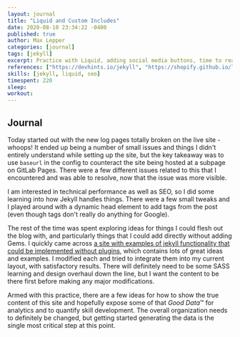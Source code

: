 ```yaml
---
layout: journal
title: "Liquid and Custom Includes"
date: 2020-08-10 23:34:22 -0400
published: true
author: Max Lepper
categories: [journal]
tags: [jekyll]
excerpt: Practice with Liquid, adding social media buttons, time to read.
references: ["https://devhints.io/jekyll", "https://shopify.github.io/liquid/", "https://jekyllcodex.org/without-plugins/", "https://www.sureoak.com/seo-tools"]
skills: [jekyll, liquid, seo]
timespent: 220
sleep: 
workout: 
---
```


## Journal

Today started out with the new log pages totally broken on the live site - whoops! It ended up being a number of small issues and things I didn't entirely understand while setting up the site, but the key takeaway was to use `baseurl` in the config to counteract the site being hosted at a subpage on GitLab Pages. There were a few different issues related to this that I encountered and was able to resolve, now that the issue was more visible.

I am interested in technical performance as well as SEO, so I did some learning into how Jekyll handles things. There were a few small tweaks and I played around with a dynamic head element to add tags from the post (even though tags don't really do anything for Google).

The rest of the time was spent exploring ideas for things I could flesh out the blog with, and particularly things that I could add directly without adding Gems. I quickly came across [a site with examples of jekyll functionality that could be implemented without plugins]({{page.references[2]}}), which contains lots of great ideas and examples. I modified each and tried to integrate them into my current layout, with satisfactory results. There will definitely need to be some SASS learning and design overhaul down the line, but I want the content to be there first before making any major modifications.

Armed with this practice, there are a few ideas for how to show the true content of this site and hopefully expose some of that _Good Data_™ for analytics and to quantify skill development. The overall organization needs to definitely be changed, but getting started generating the data is the single most critical step at this point.